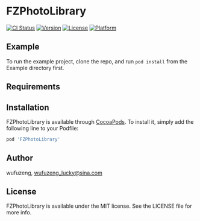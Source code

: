# FZPhotoLibrary

[![CI Status](https://img.shields.io/travis/wufuzeng/FZPhotoLibrary.svg?style=flat)](https://travis-ci.org/wufuzeng/FZPhotoLibrary)
[![Version](https://img.shields.io/cocoapods/v/FZPhotoLibrary.svg?style=flat)](https://cocoapods.org/pods/FZPhotoLibrary)
[![License](https://img.shields.io/cocoapods/l/FZPhotoLibrary.svg?style=flat)](https://cocoapods.org/pods/FZPhotoLibrary)
[![Platform](https://img.shields.io/cocoapods/p/FZPhotoLibrary.svg?style=flat)](https://cocoapods.org/pods/FZPhotoLibrary)

## Example

To run the example project, clone the repo, and run `pod install` from the Example directory first.

## Requirements

## Installation

FZPhotoLibrary is available through [CocoaPods](https://cocoapods.org). To install
it, simply add the following line to your Podfile:

```ruby
pod 'FZPhotoLibrary'
```

## Author

wufuzeng, wufuzeng_lucky@sina.com

## License

FZPhotoLibrary is available under the MIT license. See the LICENSE file for more info.
